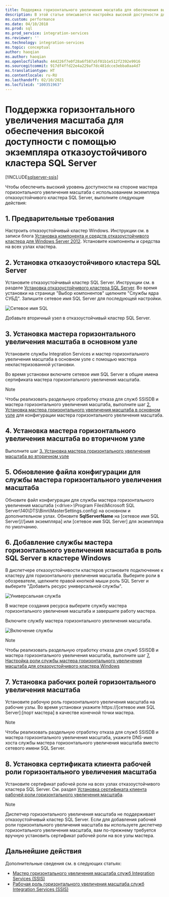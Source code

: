 ```yaml
---
title: Поддержка горизонтального увеличения масштаба для обеспечения высокой доступности с помощью экземпляра отказоустойчивого кластера SQL Server | Документация Майкрософт
description: В этой статье описывается настройка высокой доступности для развертывания SSIS с горизонтальным увеличением масштаба с помощью экземпляра отказоустойчивого кластера SQL Server.
ms.custom: performance
ms.date: 04/10/2018
ms.prod: sql
ms.prod_service: integration-services
ms.reviewer: ''
ms.technology: integration-services
ms.topic: conceptual
author: haoqian
ms.author: haoqian
ms.openlocfilehash: 444226f7e0f28a6f587a5f01b1e512f2392e9916
ms.sourcegitcommit: 917df4ffd22e4a229af7dc481dcce3ebba0aa4d7
ms.translationtype: HT
ms.contentlocale: ru-RU
ms.lasthandoff: 02/10/2021
ms.locfileid: "100351963"
---
```

# <a name="scale-out-support-for-high-availability-via-sql-server-failover-cluster-instance"></a>Поддержка горизонтального увеличения масштаба для обеспечения высокой доступности с помощью экземпляра отказоустойчивого кластера SQL Server

[!INCLUDE[sqlserver-ssis](../../includes/applies-to-version/sqlserver-ssis.md)]



Чтобы обеспечить высокий уровень доступности на стороне мастера горизонтального увеличения масштаба с использованием экземпляра отказоустойчивого кластера SQL Server, выполните следующие действия:

## <a name="1-prerequisites"></a>1. Предварительные требования
Настроить отказоустойчивый кластер Windows. Инструкции см. в записи блога [Установка компонента и средств отказоустойчивого кластера для Windows Server 2012](https://techcommunity.microsoft.com/t5/failover-clustering/installing-the-failover-cluster-feature-and-tools-in-windows/ba-p/371733). Установите компоненты и средства на всех узлах кластера.

## <a name="2-install-sql-server-failover-cluster"></a>2. Установка отказоустойчивого кластера SQL Server
Установите отказоустойчивый кластер SQL Server. Инструкции см. в разделе [Установка отказоустойчивого кластера SQL Server](../../sql-server/failover-clusters/install/sql-server-failover-cluster-installation.md). Во время установки на странице "Выбор компонентов" щелкните "Службы ядра СУБД". Запишите сетевое имя SQL Server для последующей настройки.

![Сетевое имя SQL](media/sql-network-name.PNG)

Добавьте вторичный узел в отказоустойчивый кластер SQL Server.

## <a name="3-install-scale-out-master-on-the-primary-node"></a>3. Установка мастера горизонтального увеличения масштаба в основном узле
Установите службы Integration Services и мастер горизонтального увеличения масштаба в основном узле с помощью мастера некластеризованной установки. 

Во время установки включите сетевое имя SQL Server в общие имена сертификата мастера горизонтального увеличения масштаба.

> [!NOTE]
> Чтобы реализовать раздельную отработку отказа для служб SSISDB и мастера горизонтального увеличения масштаба, выполните шаг [2. Установка мастера горизонтального увеличения масштаба в основном узле](scale-out-support-for-high-availability.md#2-install-scale-out-master-on-the-primary-node) для конфигурации мастера горизонтального увеличения масштаба.

## <a name="4-install-scale-out-master-on-the-secondary-node"></a>4. Установка мастера горизонтального увеличения масштаба во вторичном узле
Выполните шаг [3. Установка мастера горизонтального увеличения масштаба во вторичном узле](scale-out-support-for-high-availability.md#3-install-scale-out-master-on-the-secondary-node)

## <a name="5-update-the-scale-out-master-service-configuration-file"></a>5. Обновление файла конфигурации для службы мастера горизонтального увеличения масштаба
Обновите файл конфигурации для службы мастера горизонтального увеличения масштаба (\<drive\>:\Program Files\Microsoft SQL Server\140\DTS\Binn\MasterSettings.config) на основном и дополнительном узлах. Обновите **SqlServerName** на [сетевое имя SQL Server]//[имя экземпляра] или [сетевое имя SQL Server] для экземпляра по умолчанию.

## <a name="6-add-scale-out-master-service-to-sql-server-role-in-windows-failover-cluster"></a>6. Добавление службы мастера горизонтального увеличения масштаба в роль SQL Server в кластере Windows
В диспетчере отказоустойчивости кластеров установите подключение к кластеру для горизонтального увеличения масштаба. Выберите роли в обозревателе, щелкните правой кнопкой мыши роль SQL Server и выберите "Добавить ресурс универсальной службы". 

![Универсальная служба](media/generic-service.PNG)

В мастере создания ресурса выберите службу мастера горизонтального увеличения масштаба и завершите работу мастера. 

Включите службу мастера горизонтального увеличения масштаба.

![Включение службы](media/bring-online.PNG)

> [!NOTE]
> Чтобы реализовать раздельную отработку отказа для служб SSISDB и мастера горизонтального увеличения масштаба, выполните шаг [7. Настройка роли службы мастера горизонтального увеличения масштаба для отказоустойчивого кластера Windows](scale-out-support-for-high-availability.md#7-configure-the-scale-out-master-service-role-of-the-windows-server-failover-cluster)

## <a name="7-install-scale-out-workers"></a>7. Установка рабочих ролей горизонтального увеличения масштаба
Установите рабочую роль горизонтального увеличения масштаба на рабочие узлы. Во время установки укажите https://[сетевое имя SQL Server]:[порт мастера] в качестве конечной точки мастера. 

> [!NOTE]
> Чтобы реализовать раздельную отработку отказа для служб SSISDB и мастера горизонтального увеличения масштаба, укажите DNS-имя хоста службы мастера горизонтального увеличения масштаба вместо сетевого имени SQL Server.

## <a name="8-install-scale-out-worker-client-certificate"></a>8. Установка сертификата клиента рабочей роли горизонтального увеличения масштаба
Установите сертификат рабочей роли на всех узлах отказоустойчивого кластера SQL Server. См. раздел [Установка сертификата клиента рабочей роли горизонтального увеличения масштаба](walkthrough-set-up-integration-services-scale-out.md#InstallCert).

> [!NOTE]
> Диспетчер горизонтального увеличения масштаба не поддерживает отказоустойчивый кластер SQL Server. Если для добавления рабочей роли горизонтального увеличения масштаба вы используете диспетчер горизонтального увеличения масштаба, вам по-прежнему требуется вручную установить сертификат рабочей роли на все узлы мастера.

## <a name="next-steps"></a>Дальнейшие действия
Дополнительные сведения см. в следующих статьях:
-   [Мастер горизонтального увеличения масштаба служб Integration Services (SSIS)](integration-services-ssis-scale-out-master.md)
-   [Рабочая роль горизонтального увеличения масштаба служб Integration Services (SSIS)](integration-services-ssis-scale-out-worker.md)
